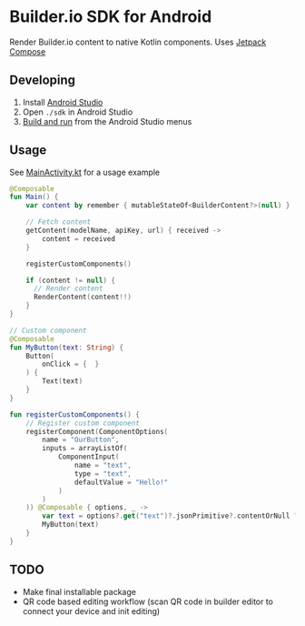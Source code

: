 # Builder.io SDK for Android

Render Builder.io content to native Kotlin components. Uses [Jetpack Compose](https://jetpackcompose.com/)

## Developing

1. Install [Android Studio](https://developer.android.com/studio/install)
2. Open `./sdk` in Android Studio
3. [Build and run](https://developer.android.com/studio/run) from the Android Studio menus

## Usage

See [MainActivity.kt](./sdk/app/src/main/java/com/example/myapplication/MainActivity.kt) for a usage example

```kotlin
@Composable
fun Main() {
    var content by remember { mutableStateOf<BuilderContent?>(null) }

    // Fetch content
    getContent(modelName, apiKey, url) { received ->
        content = received
    }

    registerCustomComponents()

    if (content != null) {
      // Render content
      RenderContent(content!!)
    }
}

// Custom component
@Composable
fun MyButton(text: String) {
    Button(
        onClick = {  }
    ) {
        Text(text)
    }
}

fun registerCustomComponents() {
    // Register custom component
    registerComponent(ComponentOptions(
        name = "OurButton",
        inputs = arrayListOf(
            ComponentInput(
                name = "text",
                type = "text",
                defaultValue = "Hello!"
            )
        )
    )) @Composable { options, _ ->
        var text = options?.get("text")?.jsonPrimitive?.contentOrNull ?: ""
        MyButton(text)
    }
}
```

## TODO
- Make final installable package
- QR code based editing workflow (scan QR code in builder editor to connect your device and init editing)
